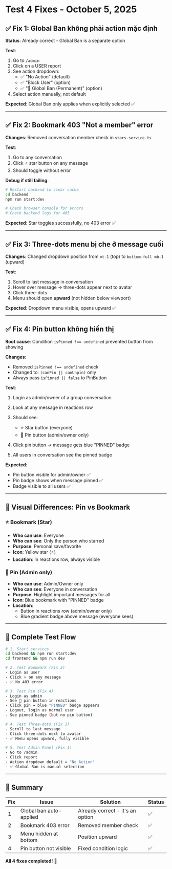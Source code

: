 # Test 4 Fixes - October 5, 2025

## ✅ Fix 1: Global Ban không phải action mặc định
**Status**: Already correct - Global Ban is a separate option

**Test**:
1. Go to `/admin`
2. Click on a USER report
3. See action dropdown:
   - ✅ "No Action" (default)
   - ✅ "Block User" (option)
   - ✅ "🔴 Global Ban (Permanent)" (option)
4. Select action manually, not default

**Expected**: Global Ban only applies when explicitly selected ✅

---

## ✅ Fix 2: Bookmark 403 "Not a member" error
**Changes**: Removed conversation member check in `stars.service.ts`

**Test**:
1. Go to any conversation
2. Click ⭐ star button on any message
3. Should toggle without error

**Debug if still failing**:
```bash
# Restart backend to clear cache
cd backend
npm run start:dev

# Check browser console for errors
# Check backend logs for 403
```

**Expected**: Star toggles successfully, no 403 error ✅

---

## ✅ Fix 3: Three-dots menu bị che ở message cuối
**Changes**: Changed dropdown position from `mt-1` (top) to `bottom-full mb-1` (upward)

**Test**:
1. Scroll to last message in conversation
2. Hover over message → three-dots appear next to avatar
3. Click three-dots
4. Menu should open **upward** (not hidden below viewport)

**Expected**: Dropdown menu visible, opens upward ✅

---

## ✅ Fix 4: Pin button không hiển thị
**Root cause**: Condition `isPinned !== undefined` prevented button from showing

**Changes**:
- Removed `isPinned !== undefined` check
- Changed to: `(canPin || canUnpin)` only
- Always pass `isPinned || false` to PinButton

**Test**:
1. Login as admin/owner of a group conversation
2. Look at any message in reactions row
3. Should see:
   - ⭐ Star button (everyone)
   - 📌 Pin button (admin/owner only)

4. Click pin button → message gets blue "PINNED" badge
5. All users in conversation see the pinned badge

**Expected**: 
- Pin button visible for admin/owner ✅
- Pin badge shows when message pinned ✅
- Badge visible to all users ✅

---

## 🎯 Visual Differences: Pin vs Bookmark

### ⭐ Bookmark (Star)
- **Who can use**: Everyone
- **Who can see**: Only the person who starred
- **Purpose**: Personal save/favorite
- **Icon**: Yellow star (⭐)
- **Location**: In reactions row, always visible

### 📌 Pin (Admin only)
- **Who can use**: Admin/Owner only
- **Who can see**: Everyone in conversation
- **Purpose**: Highlight important messages for all
- **Icon**: Blue bookmark with "PINNED" badge
- **Location**: 
  - Button in reactions row (admin/owner only)
  - Blue gradient badge above message (everyone sees)

---

## 🧪 Complete Test Flow

```bash
# 1. Start services
cd backend && npm run start:dev
cd frontend && npm run dev

# 2. Test Bookmark (Fix 2)
- Login as user
- Click ⭐ on any message
- ✅ No 403 error

# 3. Test Pin (Fix 4)
- Login as admin
- See 📌 pin button in reactions
- Click pin → blue "PINNED" badge appears
- Logout, login as normal user
- See pinned badge (but no pin button)

# 4. Test Three-dots (Fix 3)
- Scroll to last message
- Click three-dots next to avatar
- ✅ Menu opens upward, fully visible

# 5. Test Admin Panel (Fix 1)
- Go to /admin
- Click report
- Action dropdown default = "No Action"
- ✅ Global Ban is manual selection
```

---

## 📝 Summary

| Fix | Issue | Solution | Status |
|-----|-------|----------|--------|
| 1 | Global ban auto-applied | Already correct - it's an option | ✅ |
| 2 | Bookmark 403 error | Removed member check | ✅ |
| 3 | Menu hidden at bottom | Position upward | ✅ |
| 4 | Pin button not visible | Fixed condition logic | ✅ |

**All 4 fixes completed!** 🎉
